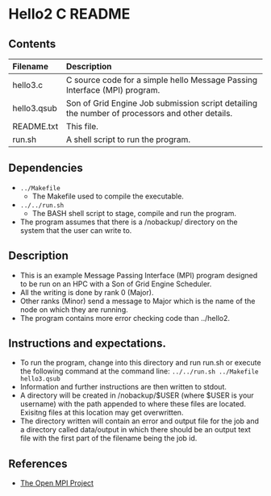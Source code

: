 # Hello2 C README

## Contents
| Filename | Description |
| :--- | :--- |
| hello3.c | C source code for a simple hello Message Passing Interface (MPI) program. |
| hello3.qsub | Son of Grid Engine Job submission script detailing the number of processors and other details. |
| README.txt | This file. |
| run.sh | A shell script to run the program. |

## Dependencies
- `../Makefile`
  - The Makefile used to compile the executable.
- `../../run.sh`
  - The BASH shell script to stage, compile and run the program.
- The program assumes that there is a /nobackup/ directory on the system that the user can write to.

## Description
- This is an example Message Passing Interface (MPI) program designed to be run on an HPC with a Son of Grid Engine Scheduler.
- All the writing is done by rank 0 (Major).
- Other ranks (Minor) send a message to Major which is the name of the node on which they are running.
- The program contains more error checking code than ../hello2.

## Instructions and expectations.
- To run the program, change into this directory and run run.sh or execute the following command at the command line:
`../../run.sh ../Makefile hello3.qsub`
- Information and further instructions are then written to stdout.
- A directory will be created in /nobackup/$USER (where $USER is your username) with the path appended to where these files are located. Exisitng files at this location may get overwritten.
- The directory written will contain an error and output file for the job and a directory called data/output in which there should be an output text file with the first part of the filename being the job id.

## References
- [The Open MPI Project](https://www.open-mpi.org/)
